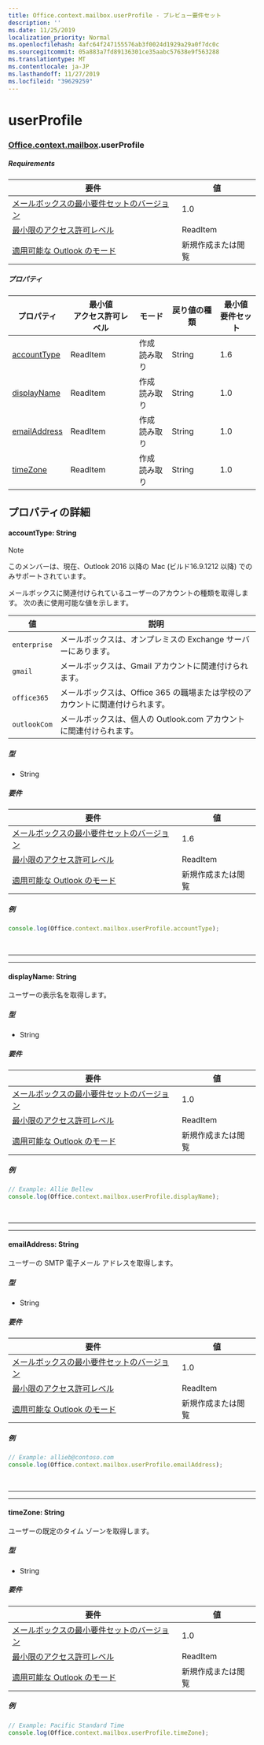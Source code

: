 ```yaml
---
title: Office.context.mailbox.userProfile - プレビュー要件セット
description: ''
ms.date: 11/25/2019
localization_priority: Normal
ms.openlocfilehash: 4afc64f247155576ab3f0024d1929a29a0f7dc0c
ms.sourcegitcommit: 05a883a7fd89136301ce35aabc57638e9f563288
ms.translationtype: MT
ms.contentlocale: ja-JP
ms.lasthandoff: 11/27/2019
ms.locfileid: "39629259"
---
```

# <a name="userprofile"></a>userProfile

### <a name="officeofficemdcontextofficecontextmdmailboxofficecontextmailboxmduserprofile"></a>[Office](Office.md)[.context](Office.context.md)[.mailbox](Office.context.mailbox.md).userProfile

##### <a name="requirements"></a>Requirements

|要件| 値|
|---|---|
|[メールボックスの最小要件セットのバージョン](/office/dev/add-ins/reference/requirement-sets/outlook-api-requirement-sets)| 1.0|
|[最小限のアクセス許可レベル](/outlook/add-ins/understanding-outlook-add-in-permissions)| ReadItem|
|[適用可能な Outlook のモード](/outlook/add-ins/#extension-points)| 新規作成または閲覧|

##### <a name="properties"></a>プロパティ

| プロパティ | 最小値<br>アクセス許可レベル | モード | 戻り値の種類 | 最小値<br>要件セット |
|---|---|---|---|---|
| [accountType](#accounttype-string) | ReadItem | 作成<br>読み取り | String | 1.6 |
| [displayName](#displayname-string) | ReadItem | 作成<br>読み取り | String | 1.0 |
| [emailAddress](#emailaddress-string) | ReadItem | 作成<br>読み取り | String | 1.0 |
| [timeZone](#timezone-string) | ReadItem | 作成<br>読み取り | String | 1.0 |

## <a name="property-details"></a>プロパティの詳細

#### <a name="accounttype-string"></a>accountType: String

> [!NOTE]
> このメンバーは、現在、Outlook 2016 以降の Mac (ビルド16.9.1212 以降) でのみサポートされています。

メールボックスに関連付けられているユーザーのアカウントの種類を取得します。 次の表に使用可能な値を示します。

| 値 | 説明 |
|-------|-------------|
| `enterprise` | メールボックスは、オンプレミスの Exchange サーバーにあります。 |
| `gmail` | メールボックスは、Gmail アカウントに関連付けられます。 |
| `office365` | メールボックスは、Office 365 の職場または学校のアカウントに関連付けられます。 |
| `outlookCom` | メールボックスは、個人の Outlook.com アカウントに関連付けられます。 |

##### <a name="type"></a>型

*   String

##### <a name="requirements"></a>要件

|要件| 値|
|---|---|
|[メールボックスの最小要件セットのバージョン](/office/dev/add-ins/reference/requirement-sets/outlook-api-requirement-sets)| 1.6 |
|[最小限のアクセス許可レベル](/outlook/add-ins/understanding-outlook-add-in-permissions)| ReadItem|
|[適用可能な Outlook のモード](/outlook/add-ins/#extension-points)| 新規作成または閲覧|

##### <a name="example"></a>例

```js
console.log(Office.context.mailbox.userProfile.accountType);
```

<br>

---
---

#### <a name="displayname-string"></a>displayName: String

ユーザーの表示名を取得します。

##### <a name="type"></a>型

*   String

##### <a name="requirements"></a>要件

|要件| 値|
|---|---|
|[メールボックスの最小要件セットのバージョン](/office/dev/add-ins/reference/requirement-sets/outlook-api-requirement-sets)| 1.0|
|[最小限のアクセス許可レベル](/outlook/add-ins/understanding-outlook-add-in-permissions)| ReadItem|
|[適用可能な Outlook のモード](/outlook/add-ins/#extension-points)| 新規作成または閲覧|

##### <a name="example"></a>例

```js
// Example: Allie Bellew
console.log(Office.context.mailbox.userProfile.displayName);
```

<br>

---
---

#### <a name="emailaddress-string"></a>emailAddress: String

ユーザーの SMTP 電子メール アドレスを取得します。

##### <a name="type"></a>型

*   String

##### <a name="requirements"></a>要件

|要件| 値|
|---|---|
|[メールボックスの最小要件セットのバージョン](/office/dev/add-ins/reference/requirement-sets/outlook-api-requirement-sets)| 1.0|
|[最小限のアクセス許可レベル](/outlook/add-ins/understanding-outlook-add-in-permissions)| ReadItem|
|[適用可能な Outlook のモード](/outlook/add-ins/#extension-points)| 新規作成または閲覧|

##### <a name="example"></a>例

```js
// Example: allieb@contoso.com
console.log(Office.context.mailbox.userProfile.emailAddress);
```

<br>

---
---

#### <a name="timezone-string"></a>timeZone: String

ユーザーの既定のタイム ゾーンを取得します。

##### <a name="type"></a>型

*   String

##### <a name="requirements"></a>要件

|要件| 値|
|---|---|
|[メールボックスの最小要件セットのバージョン](/office/dev/add-ins/reference/requirement-sets/outlook-api-requirement-sets)| 1.0|
|[最小限のアクセス許可レベル](/outlook/add-ins/understanding-outlook-add-in-permissions)| ReadItem|
|[適用可能な Outlook のモード](/outlook/add-ins/#extension-points)| 新規作成または閲覧|

##### <a name="example"></a>例

```js
// Example: Pacific Standard Time
console.log(Office.context.mailbox.userProfile.timeZone);
```
